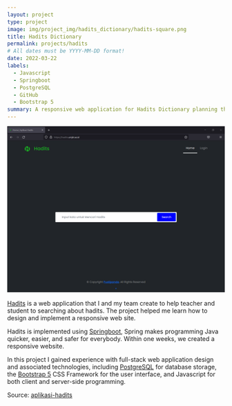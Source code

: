 ```yaml
---
layout: project
type: project
image: img/project_img/hadits_dictionary/hadits-square.png
title: Hadits Dictionary
permalink: projects/hadits
# All dates must be YYYY-MM-DD format!
date: 2022-03-22
labels:
  - Javascript
  - Springboot
  - PostgreSQL
  - GitHub
  - Bootstrap 5
summary: A responsive web application for Hadits Dictionary planning that my team developed With Springboot, PostgreSQL & Bootstrap 5.
---
```


<img class="ui medium right floated rounded image" src="../img/project_img/hadits_dictionary/hadits-screenshot.png">

[Hadits](https://hadits.uinjkt.ac.id/) is a web application that I and my team create to help teacher and student to searching about hadits. The project helped me learn how to design and implement a responsive web site.

Hadits is implemented using [Springboot](https://spring.io/projects/spring-boot), Spring makes programming Java quicker, easier, and safer for everybody. Within one weeks, we created a responsive website.

In this project I gained experience with full-stack web application design and associated technologies, including [PostgreSQL](https://www.postgresql.org/) for database storage, the [Bootstrap 5](https://getbootstrap.com/docs/5.1/getting-started/introduction/) CSS Framework for the user interface, and Javascript for both client and server-side programming. 
 
Source: <a href="https://gitlab.com/uinjkt.ac.id/aplikasi-hadits"><i class="large gitlab icon"></i>aplikasi-hadits</a>
